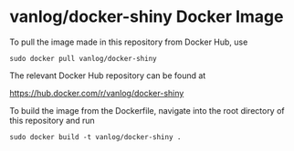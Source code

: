 
# vanlog/docker-shiny Docker Image

To pull the image made in this repository from Docker Hub, use

```
sudo docker pull vanlog/docker-shiny
```

The relevant Docker Hub repository can be found at


https://hub.docker.com/r/vanlog/docker-shiny


To build the image from the Dockerfile, navigate into the root directory of this repository and run


```
sudo docker build -t vanlog/docker-shiny .
```

